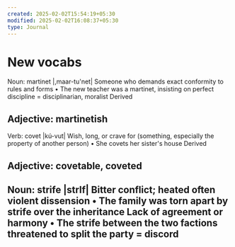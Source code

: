 ```yaml
---
created: 2025-02-02T15:54:19+05:30
modified: 2025-02-02T16:08:37+05:30
type: Journal
---
```


# New vocabs

Noun: martinet
|,maar-tu'net|
	Someone who demands exact conformity to rules and forms • The new teacher was a martinet, insisting on perfect discipline
=	disciplinarian, moralist
Derived

Adjective: martinetish
---------
Verb: covet
|kú-vut|
	Wish, long, or crave for (something, especially the property of another person) • She covets her sister's house
Derived

Adjective: covetable, coveted
-------
Noun: strife
|strIf|
	Bitter conflict; heated often violent dissension • The family was torn apart by strife over the inheritance
	Lack of agreement or harmony • The strife between the two factions threatened to split the party
=	discord
---------
